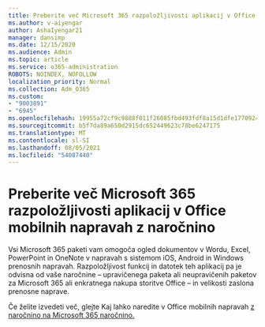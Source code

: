 ```yaml
---
title: Preberite več Microsoft 365 razpoložljivosti aplikacij v Office mobilnih napravah z naročnino
ms.author: v-aiyengar
author: AshaIyengar21
manager: dansimp
ms.date: 12/15/2020
ms.audience: Admin
ms.topic: article
ms.service: o365-administration
ROBOTS: NOINDEX, NOFOLLOW
localization_priority: Normal
ms.collection: Adm_O365
ms.custom:
- "9003891"
- "6945"
ms.openlocfilehash: 19955a72cf9c9888f011f26085fbd493fdf8a15d1dfe17709244497f52be02d7
ms.sourcegitcommit: b5f7da89a650d2915dc652449623c78be6247175
ms.translationtype: MT
ms.contentlocale: sl-SI
ms.lasthandoff: 08/05/2021
ms.locfileid: "54087440"
---
```

# <a name="learn-about-microsoft-365-subscriptionbased-availability-of-office-apps-features-on-mobile-devices"></a>Preberite več Microsoft 365 razpoložljivosti aplikacij v Office mobilnih napravah z naročnino

Vsi Microsoft 365 paketi vam omogoča ogled dokumentov v Wordu, Excel, PowerPoint in OneNote v napravah s sistemom iOS, Android in Windows prenosnih napravah. Razpoložljivost funkcij in datotek teh aplikacij pa je odvisna od vaše naročnine – upravičenega paketa ali neupravičenih paketov za Microsoft 365 ali enkratnega nakupa storitve Office – in velikosti zaslona prenosne naprave.

Če želite izvedeti več, glejte Kaj lahko naredite v Office mobilnih napravah [z naročnino na Microsoft 365 naročnino.](https://go.microsoft.com/fwlink/?linkid=2135575) 